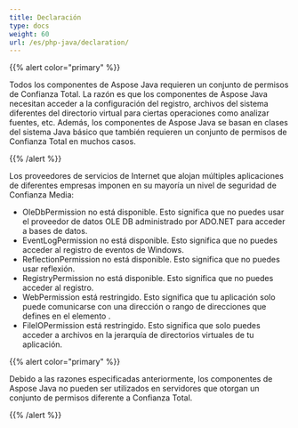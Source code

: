 ```yaml
---
title: Declaración
type: docs
weight: 60
url: /es/php-java/declaration/
---
```


{{% alert color="primary" %}} 

Todos los componentes de Aspose Java requieren un conjunto de permisos de Confianza Total. La razón es que los componentes de Aspose Java necesitan acceder a la configuración del registro, archivos del sistema diferentes del directorio virtual para ciertas operaciones como analizar fuentes, etc. Además, los componentes de Aspose Java se basan en clases del sistema Java básico que también requieren un conjunto de permisos de Confianza Total en muchos casos. 

{{% /alert %}} 

Los proveedores de servicios de Internet que alojan múltiples aplicaciones de diferentes empresas imponen en su mayoría un nivel de seguridad de Confianza Media: 

- OleDbPermission no está disponible. Esto significa que no puedes usar el proveedor de datos OLE DB administrado por ADO.NET para acceder a bases de datos.
- EventLogPermission no está disponible. Esto significa que no puedes acceder al registro de eventos de Windows.
- ReflectionPermission no está disponible. Esto significa que no puedes usar reflexión.
- RegistryPermission no está disponible. Esto significa que no puedes acceder al registro.
- WebPermission está restringido. Esto significa que tu aplicación solo puede comunicarse con una dirección o rango de direcciones que defines en el elemento <trust>.
- FileIOPermission está restringido. Esto significa que solo puedes acceder a archivos en la jerarquía de directorios virtuales de tu aplicación.

{{% alert color="primary" %}} 

Debido a las razones especificadas anteriormente, los componentes de Aspose Java no pueden ser utilizados en servidores que otorgan un conjunto de permisos diferente a Confianza Total. 

{{% /alert %}}